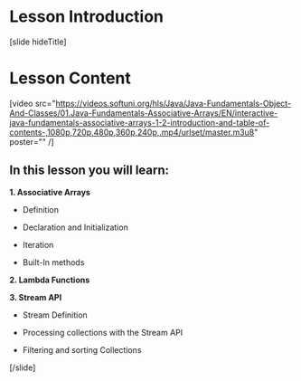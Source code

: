 # Lesson Introduction

[slide hideTitle]

# Lesson Content

[video src="https://videos.softuni.org/hls/Java/Java-Fundamentals-Object-And-Classes/01.Java-Fundamentals-Associative-Arrays/EN/interactive-java-fundamentals-associative-arrays-1-2-introduction-and-table-of-contents-,1080p,720p,480p,360p,240p,.mp4/urlset/master.m3u8" poster="" /]

## In this lesson you will learn:

**1. Associative Arrays**

- Definition

- Declaration and Initialization

- Iteration

- Built-In methods

**2. Lambda Functions**

**3. Stream API**

- Stream Definition

- Processing collections with the Stream API

- Filtering and sorting Collections

[/slide]
